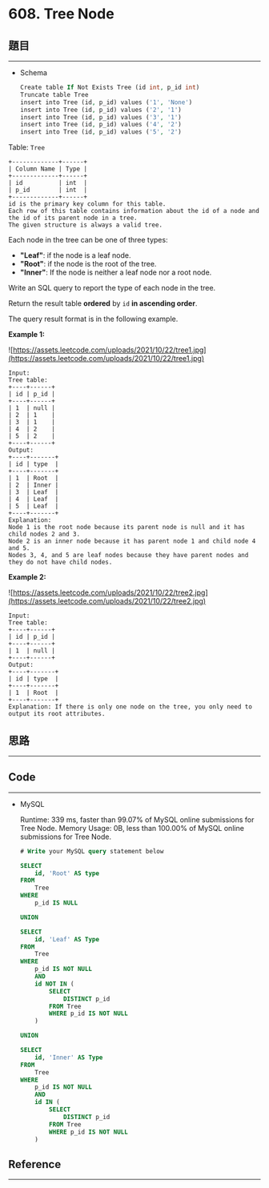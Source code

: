 # 608. Tree Node

## 題目

---

- Schema
    
    ```php
    Create table If Not Exists Tree (id int, p_id int)
    Truncate table Tree
    insert into Tree (id, p_id) values ('1', 'None')
    insert into Tree (id, p_id) values ('2', '1')
    insert into Tree (id, p_id) values ('3', '1')
    insert into Tree (id, p_id) values ('4', '2')
    insert into Tree (id, p_id) values ('5', '2')
    ```
    

Table: `Tree`

```
+-------------+------+
| Column Name | Type |
+-------------+------+
| id          | int  |
| p_id        | int  |
+-------------+------+
id is the primary key column for this table.
Each row of this table contains information about the id of a node and the id of its parent node in a tree.
The given structure is always a valid tree.

```

Each node in the tree can be one of three types:

- **"Leaf"**: if the node is a leaf node.
- **"Root"**: if the node is the root of the tree.
- **"Inner"**: If the node is neither a leaf node nor a root node.

Write an SQL query to report the type of each node in the tree.

Return the result table **ordered** by `id` **in ascending order**.

The query result format is in the following example.

**Example 1:**

![https://assets.leetcode.com/uploads/2021/10/22/tree1.jpg](https://assets.leetcode.com/uploads/2021/10/22/tree1.jpg)

```
Input:
Tree table:
+----+------+
| id | p_id |
+----+------+
| 1  | null |
| 2  | 1    |
| 3  | 1    |
| 4  | 2    |
| 5  | 2    |
+----+------+
Output:
+----+-------+
| id | type  |
+----+-------+
| 1  | Root  |
| 2  | Inner |
| 3  | Leaf  |
| 4  | Leaf  |
| 5  | Leaf  |
+----+-------+
Explanation:
Node 1 is the root node because its parent node is null and it has child nodes 2 and 3.
Node 2 is an inner node because it has parent node 1 and child node 4 and 5.
Nodes 3, 4, and 5 are leaf nodes because they have parent nodes and they do not have child nodes.

```

**Example 2:**

![https://assets.leetcode.com/uploads/2021/10/22/tree2.jpg](https://assets.leetcode.com/uploads/2021/10/22/tree2.jpg)

```
Input:
Tree table:
+----+------+
| id | p_id |
+----+------+
| 1  | null |
+----+------+
Output:
+----+-------+
| id | type  |
+----+-------+
| 1  | Root  |
+----+-------+
Explanation: If there is only one node on the tree, you only need to output its root attributes.
```

## 思路

---

## Code

---

- MySQL
    
    Runtime: 339 ms, faster than 99.07% of MySQL online submissions for Tree Node.
    Memory Usage: 0B, less than 100.00% of MySQL online submissions for Tree Node.
    
    ```sql
    # Write your MySQL query statement below
    
    SELECT 
        id, 'Root' AS type
    FROM
        Tree
    WHERE
        p_id IS NULL
    
    UNION
    
    SELECT 
        id, 'Leaf' AS Type
    FROM
        Tree
    WHERE
        p_id IS NOT NULL
        AND
        id NOT IN (
            SELECT 
                DISTINCT p_id 
            FROM Tree 
            WHERE p_id IS NOT NULL
        )
    
    UNION
    
    SELECT 
        id, 'Inner' AS Type
    FROM
        Tree
    WHERE
        p_id IS NOT NULL
        AND
        id IN (
            SELECT 
                DISTINCT p_id
            FROM Tree
            WHERE p_id IS NOT NULL
        )
    ```
    

## Reference

---
